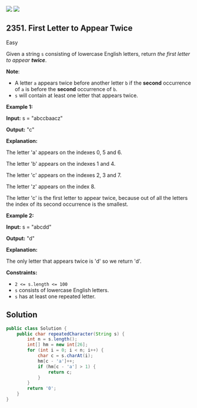 [![](https://img.shields.io/github/stars/javadev/LeetCode-in-Java?label=Stars&style=flat-square)](https://github.com/javadev/LeetCode-in-Java)
[![](https://img.shields.io/github/forks/javadev/LeetCode-in-Java?label=Fork%20me%20on%20GitHub%20&style=flat-square)](https://github.com/javadev/LeetCode-in-Java/fork)

## 2351\. First Letter to Appear Twice

Easy

Given a string `s` consisting of lowercase English letters, return _the first letter to appear **twice**_.

**Note**:

*   A letter `a` appears twice before another letter `b` if the **second** occurrence of `a` is before the **second** occurrence of `b`.
*   `s` will contain at least one letter that appears twice.

**Example 1:**

**Input:** s = "abccbaacz"

**Output:** "c"

**Explanation:**

The letter 'a' appears on the indexes 0, 5 and 6.

The letter 'b' appears on the indexes 1 and 4.

The letter 'c' appears on the indexes 2, 3 and 7.

The letter 'z' appears on the index 8.

The letter 'c' is the first letter to appear twice, because out of all the letters the index of its second occurrence is the smallest.

**Example 2:**

**Input:** s = "abcdd"

**Output:** "d"

**Explanation:**

The only letter that appears twice is 'd' so we return 'd'. 

**Constraints:**

*   `2 <= s.length <= 100`
*   `s` consists of lowercase English letters.
*   `s` has at least one repeated letter.

## Solution

```java
public class Solution {
    public char repeatedCharacter(String s) {
        int n = s.length();
        int[] hm = new int[26];
        for (int i = 0; i < n; i++) {
            char c = s.charAt(i);
            hm[c - 'a']++;
            if (hm[c - 'a'] > 1) {
                return c;
            }
        }
        return '0';
    }
}
```